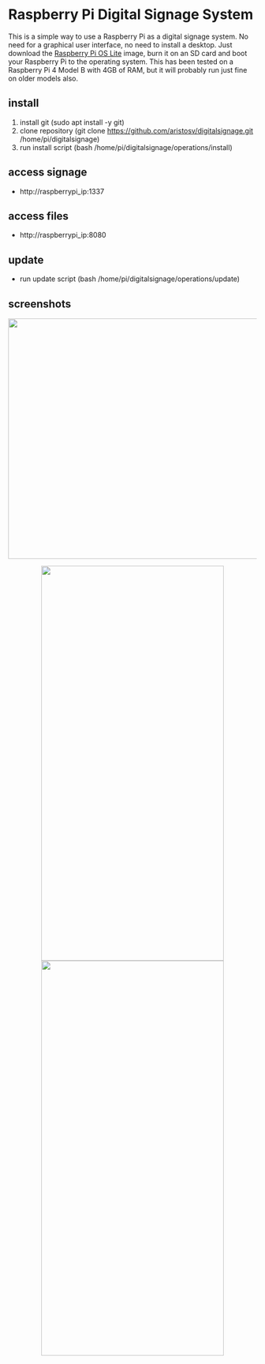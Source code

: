 # Raspberry Pi Digital Signage System

This is a simple way to use a Raspberry Pi as a digital signage system. No need for a graphical user interface, no need to install a desktop. Just download the [Raspberry Pi OS Lite](https://www.raspberrypi.com/software/operating-systems/) image, burn it on an SD card and boot your Raspberry Pi to the operating system. This has been tested on a Raspberry Pi 4 Model B with 4GB of RAM, but it will probably run just fine on older models also.

## install
1. install git (sudo apt install -y git)
2. clone repository (git clone https://github.com/aristosv/digitalsignage.git /home/pi/digitalsignage)
3. run install script (bash /home/pi/digitalsignage/operations/install)

## access signage
- http://raspberrypi_ip:1337

## access files
- http://raspberrypi_ip:8080

## update
- run update script (bash /home/pi/digitalsignage/operations/update)

## screenshots
<p align="center">
  <img width="600" height="487" src="https://<span></span>raw.githubusercontent.com/aristosv/digitalsignage/main/media/logo/logo.png">
</p>
 
<p align="center">  
  <img width="370" height="800" src="https://raw.githubusercontent.com/aristosv/digitalsignage/main/screenshots/mobile_olivetin_1.png"> <img width="370" height="800" src="https://raw.githubusercontent.com/aristosv/digitalsignage/main/screenshots/mobile_filebrowser_1.png">
</p>
